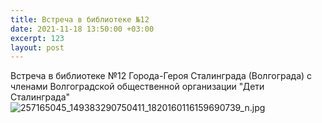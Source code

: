 ```yaml
---
title: Встреча в библиотеке №12
date: 2021-11-18 13:50:00 +03:00
excerpt: 123
layout: post
---
```


Встреча в библиотеке №12 Города-Героя Сталинграда (Волгограда) с членами Волгоградской общественной организации "Дети Сталинграда"
![257165045_149383290750411_1820160116159690739_n.jpg](/uploads/257165045_149383290750411_1820160116159690739_n.jpg)